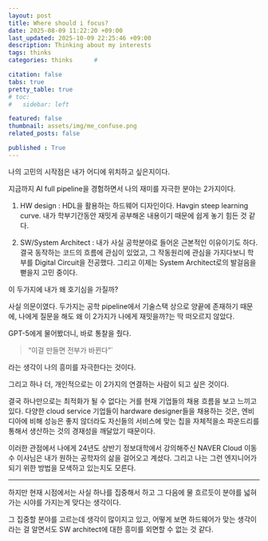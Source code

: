 ```yaml
---
layout: post
title: Where should i focus?
date: 2025-08-09 11:22:20 +09:00
last_updated: 2025-10-09 22:25:46 +09:00
description: Thinking about my interests
tags: thinks
categories: thinks      # 

citation: false
tabs: true
pretty_table: true
# toc:
#   sidebar: left

featured: false
thumbnail: assets/img/me_confuse.png
related_posts: false

published : True
---
```


나의 고민의 시작점은 내가 어디에 위치하고 싶은지이다.

지금까지 AI full pipeline을 경험하면서 나의 재미를 자극한 분야는 2가지이다.

1. HW design : HDL을 활용하는 하드웨어 디자인이다. Havgin steep learning curve. 내가 학부기간동안 재밋게 공부해온 내용이기 때문에 쉽게 놓기 힘든 것 같다.

2. SW/System Architect : 내가 사실 공학분야로 들어온 근본적인 이유이기도 하다. 결국 동작하는 코드의 흐름에 관심이 있었고, 그 작동원리에 관심을 가지다보니 학부를 Digital Circuit을 전공했다. 그리고 이제는 System Architect로의 발걸음을 뻗을지 고민 중이다.

이 두가지에 내가 왜 호기심을 가질까?

사실 의문이였다. 두가지는 공학 pipeline에서 기술스택 상으로 양끝에 존재하기 때문에, 나에게 질문을 해도 왜 이 2가지가 나에게 재밋을까?는 딱 떠오르지 않았다.

GPT-5에게 물어봤더니, 바로 통찰을 줬다.

> “이걸 만들면 전부가 바뀐다”`

라는 생각이 나의 흥미를 자극한다는 것이다.

그리고 하나 더, 개인적으로는 이 2가지의 연결하는 사람이 되고 싶은 것이다.

결국 하나만으로는 최적화가 될 수 없다는 거를 현재 기업들의 채용 흐름을 보고 느끼고 있다. 다양한 cloud service 기업들이 hardware designer들을 채용하는 것은, 엔비디아에 비해 성능은 좋지 않더라도 자신들의 서비스에 맞는 칩을 자체적을소 파운드리를 통해서 생산하는 것의 경재성을 깨달았기 때문이다.

이러한 관점에서 나에게 24년도 상반기 정보대학에서 강의해주신 NAVER Cloud 이동수 이사님은 내가 원하는 공학자의 삶을 걸어오고 계셨다. 그리고 나는 그런 엔지니어가 되기 위한 방법을 모색하고 있는지도 모른다.

---

하지만 현재 시점에서는 사실 하나를 집중해서 하고 그 다음에 물 흐르듯이 분야를 넓혀가는 시야를 가지는게 맞다는 생각이다.

그 집중할 분야를 고르는데 생각이 많이지고 있고, 어떻게 보면 하드웨어가 맞는 생각이라는 걸 알면서도 SW architect에 대한 흥미를 외면할 수 없는 것 같다.

